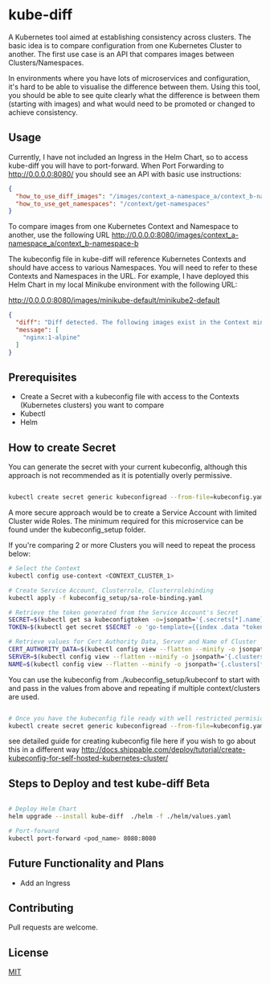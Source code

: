 # kube-diff

A Kubernetes tool aimed at establishing consistency across clusters. The basic idea is to compare configuration from one Kubernetes Cluster to another. The first use case is an API that compares images between Clusters/Namespaces. 

In environments where you have lots of microservices and configuration, it's hard to be able to visualise the difference between them. Using this tool, you should be able to see quite clearly what the difference is between them (starting with images) and what would need to be promoted or changed to achieve consistency.

## Usage

Currently, I have not included an Ingress in the Helm Chart, so to access kube-diff you will have to port-forward. When Port Forwarding to http://0.0.0.0:8080/ you should see an API with basic use instructions:

```json
{
  "how_to_use_diff_images": "/images/context_a-namespace_a/context_b-namespace-b", 
  "how_to_use_get_namespaces": "/context/get-namespaces"
}
```

To compare images from one Kubernetes Context and Namespace to another, use the following URL
http://0.0.0.0:8080/images/context_a-namespace_a/context_b-namespace-b

The kubeconfig file in kube-diff will reference Kubernetes Contexts and should have access to various Namespaces. You will need to refer to these Contexts and Namespaces in the URL. For example, I have deployed this Helm Chart in my local Minikube environment with the following URL:

http://0.0.0.0:8080/images/minikube-default/minikube2-default


```json
{
  "diff": "Diff detected. The following images exist in the Context minikube with Namespace default and not in the Context minikube2 with Namespace default.", 
  "message": [
    "nginx:1-alpine"
  ]
}
```

## Prerequisites 

- Create a Secret with a kubeconfig file with access to the Contexts (Kubernetes clusters) you want to compare
- Kubectl
- Helm

## How to create Secret

You can generate the secret with your current kubeconfig, although this approach is not recommended as it is potentially overly permissive.

```bash

kubectl create secret generic kubeconfigread --from-file=kubeconfig.yaml=~/.kube/config

```

A more secure approach would be to create a Service Account with limited Cluster wide Roles. The minimum required for this microservice can be found under the kubeconfig_setup folder.

If you're comparing 2 or more Clusters you will need to repeat the process below:


```bash
# Select the Context
kubectl config use-context <CONTEXT_CLUSTER_1>

# Create Service Account, Clusterrole, Clusterrolebinding
kubectl apply -f kubeconfig_setup/sa-role-binding.yaml

# Retrieve the token generated from the Service Account's Secret
SECRET=$(kubectl get sa kubeconfigtoken -o=jsonpath='{.secrets[*].name}')
TOKEN=$(kubectl get secret $SECRET -o 'go-template={{index .data "token"}}' | base64 -D)

# Retrieve values for Cert Authority Data, Server and Name of Cluster
CERT_AUTHORITY_DATA=$(kubectl config view --flatten --minify -o jsonpath='{.clusters[*].cluster.certificate-authority-data}')
SERVER=$(kubectl config view --flatten --minify -o jsonpath='{.clusters[*].cluster.server}')
NAME=$(kubectl config view --flatten --minify -o jsonpath='{.clusters[*].name}')

```

You can use the kubeconfig from ./kubeconfig_setup/kubeconf to start with and pass in the values from above and repeating if multiple context/clusters are used. 

```bash

# Once you have the kubeconfig file ready with well restricted permisions, you can go ahead and deploy it to your cluster of chosing.
kubectl create secret generic kubeconfigread --from-file=kubeconfig.yaml=<filename>
```

see detailed guide for creating kubeconfig file here if you wish to go about this in a different way
http://docs.shippable.com/deploy/tutorial/create-kubeconfig-for-self-hosted-kubernetes-cluster/

## Steps to Deploy and test kube-diff Beta


```bash

# Deploy Helm Chart
helm upgrade --install kube-diff  ./helm -f ./helm/values.yaml

# Port-forward
kubectl port-forward <pod_name> 8080:8080

```

## Future Functionality and Plans

- Add an Ingress

## Contributing
Pull requests are welcome.

## License
[MIT](https://choosealicense.com/licenses/mit/)
